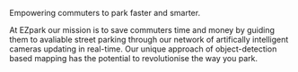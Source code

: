 Empowering commuters to park faster and smarter.

At EZpark our mission is to save commuters time and money by guiding them to avaliable street parking through our network of artifically intelligent cameras updating in real-time. Our unique approach of object-detection based mapping has the potential to revolutionise the way you park.
